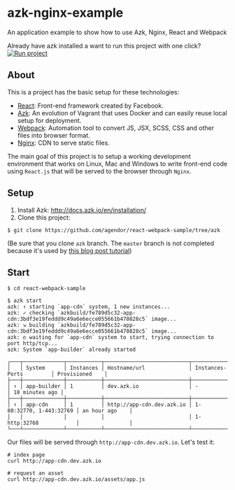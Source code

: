 # azk-nginx-example
An application example to show how to use Azk, Nginx, React and Webpack

Already have azk installed a want to run this project with one click?  
[![Run project](https://s3-sa-east-1.amazonaws.com/assets.azk.io/run-project.png)](run.azk.io/start/?repo=agendor/react-webpack-sample&ref=azk)

## About

This is a project has the basic setup for these technologies:

 - [React](https://facebook.github.io/react/): Front-end framework created by Facebook.
 - [Azk](http://www.azk.io/): An evolution of Vagrant that uses Docker and can easily reuse local setup for deployment.
 - [Webpack](https://webpack.github.io): Automation tool to convert JS, JSX, SCSS, CSS and other files into browser format.
 - [Nginx](http://nginx.org/en/): CDN to serve static files.

The main goal of this project is to setup a working development environment that works on Linux, Mac and Windows to write front-end code using `React.js` that will be served to the browser through `Nginx`.

## Setup

1. Install Azk: http://docs.azk.io/en/installation/
2. Clone this project: 

```
$ git clone https://github.com/agendor/react-webpack-sample/tree/azk
```
(Be sure that you clone `azk` branch. The `master` branch is not completed because it's used by [this blog post tutorial](http://bits.agendor.com.br/2015/10/25/configurando-ambiente-para-front-end-com-azk/))

## Start 

```
$ cd react-webpack-sample

$ azk start
azk: ↑ starting `app-cdn` system, 1 new instances...
azk: ✓ checking `azkbuild/fe789d5c32-app-cdn:3bdf3e19feddd9c49a6e6ecce055661b470828c5` image...
azk: ⇲ building `azkbuild/fe789d5c32-app-cdn:3bdf3e19feddd9c49a6e6ecce055661b470828c5` image...
azk: ◴ waiting for `app-cdn` system to start, trying connection to port http/tcp...
azk: System `app-builder` already started

┌───┬─────────────┬───────────┬───────────────────────────┬─────────────────────────┬────────────────┐
│   │ System      │ Instances │ Hostname/url              │ Instances-Ports         │ Provisioned    │
├───┼─────────────┼───────────┼───────────────────────────┼─────────────────────────┼────────────────┤
│ ↑ │ app-builder │ 1         │ dev.azk.io                │ -                       │ 18 minutes ago │
├───┼─────────────┼───────────┼───────────────────────────┼─────────────────────────┼────────────────┤
│ ↑ │ app-cdn     │ 1         │ http://app-cdn.dev.azk.io │ 1-80:32770, 1-443:32769 │ an hour ago    │
│   │             │           │                           │ 1-http:32768            │                │
└───┴─────────────┴───────────┴───────────────────────────┴─────────────────────────┴────────────────┘
```

Our files will be served through `http://app-cdn.dev.azk.io`. Let's test it:

```
# index page
curl http://app-cdn.dev.azk.io

# request an asset
curl http://app-cdn.dev.azk.io/assets/app.js
```
